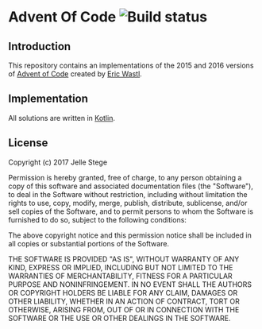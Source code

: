 # Advent Of Code ![Build status](https://travis-ci.org/JStege1206/AdventOfCode2016.svg?branch=master)

## Introduction
This repository contains an implementations of the 2015 and 2016 versions of [Advent of Code](http://adventofcode.com/) created by [Eric Wastl](https://twitter.com/ericwastl).

## Implementation
All solutions are written in [Kotlin](https://kotlinlang.org/).

## License
Copyright (c) 2017 Jelle Stege

Permission is hereby granted, free of charge, to any person obtaining a copy of this software and associated documentation files (the "Software"), to deal in the Software without restriction, including without limitation the rights to use, copy, modify, merge, publish, distribute, sublicense, and/or sell copies of the Software, and to permit persons to whom the Software is furnished to do so, subject to the following conditions:

The above copyright notice and this permission notice shall be included in all copies or substantial portions of the Software.

THE SOFTWARE IS PROVIDED "AS IS", WITHOUT WARRANTY OF ANY KIND, EXPRESS OR IMPLIED, INCLUDING BUT NOT LIMITED TO THE WARRANTIES OF MERCHANTABILITY, FITNESS FOR A PARTICULAR PURPOSE AND NONINFRINGEMENT. IN NO EVENT SHALL THE AUTHORS OR COPYRIGHT HOLDERS BE LIABLE FOR ANY CLAIM, DAMAGES OR OTHER LIABILITY, WHETHER IN AN ACTION OF CONTRACT, TORT OR OTHERWISE, ARISING FROM, OUT OF OR IN CONNECTION WITH THE SOFTWARE OR THE USE OR OTHER DEALINGS IN THE SOFTWARE.
